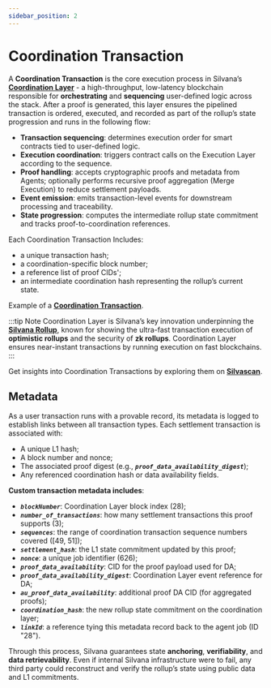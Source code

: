 ```yaml
---
sidebar_position: 2
---
```



# Coordination Transaction

A **Coordination Transaction** is the core execution process in Silvana’s [**Coordination Layer**](/Documentation/architecture/Layers/coordination-layer) - a high-throughput, low-latency blockchain responsible for **orchestrating** and **sequencing** user-defined logic across the stack. After a proof is generated, this layer ensures the pipelined transaction is ordered, executed, and recorded as part of the rollup’s state progression and runs in the following flow:

* **Transaction sequencing**: determines execution order for smart contracts tied to user-defined logic.
* **Execution coordination**: triggers contract calls on the Execution Layer according to the sequence.
* **Proof handling**: accepts cryptographic proofs and metadata from Agents; optionally performs recursive proof aggregation (Merge Execution) to reduce settlement payloads.
* **Event emission**: emits transaction-level events for downstream processing and traceability.
* **State progression**: computes the intermediate rollup state commitment and tracks proof-to-coordination references.

Each Coordination Transaction Includes:
* a unique transaction hash;
* a coordination-specific block number;
* a reference list of proof CIDs';
* an intermediate coordination hash representing the rollup’s current state.

Example of a [**Coordination Transaction**](https://suiscan.xyz/devnet/tx/6q7TMPiiprQAShsRkoVEJYRLVbvq8CL5bsWbL6MWYmTm).

:::tip Note
Coordination Layer is Silvana’s key innovation underpinning the [**Silvana Rollup**](/Documentation/ultra-fast-rollup/silvana-rollup), known for showing the ultra-fast transaction execution of **optimistic rollups** and the security of **zk rollups**. Coordination Layer ensures near-instant transactions by running execution on fast blockchains.
:::

Get insights into Coordination Transactions by exploring them on [**Silvascan**](https://silvascan.io/testnet/coordination-txs).

## Metadata

As a user transaction runs with a provable record, its metadata is logged to establish links between all transaction types. Each settlement transaction is associated with:

* A unique L1 hash;
* A block number and nonce;
* The associated proof digest (e.g., **_`proof_data_availability_digest`_**);
* Any referenced coordination hash or data availability fields.

**Custom transaction metadata includes**:
* **_`blockNumber`_**: Coordination Layer block index (28);
* **_`number_of_transactions`_**: how many settlement transactions this proof supports (3);
* **_`sequences`_**: the range of coordination transaction sequence numbers covered ([49, 51]);
* **_`settlement_hash`_**: the L1 state commitment updated by this proof;
* **_`nonce`_**: a unique job identifier (626);
* **_`proof_data_availability`_**: CID for the proof payload used for DA;
* **_`proof_data_availability_digest`_**: Coordination Layer event reference for DA;
* **_`au_proof_data_availability`_**: additional proof DA CID (for aggregated proofs);
* **_`coordination_hash`_**: the new rollup state commitment on the coordination layer;
* **_`linkId`_**: a reference tying this metadata record back to the agent job (ID "28").

Through this process, Silvana guarantees state **anchoring**, **verifiability**, and **data retrievability**. Even if internal Silvana infrastructure were to fail, any third party could reconstruct and verify the rollup’s state using public data and L1 commitments.
